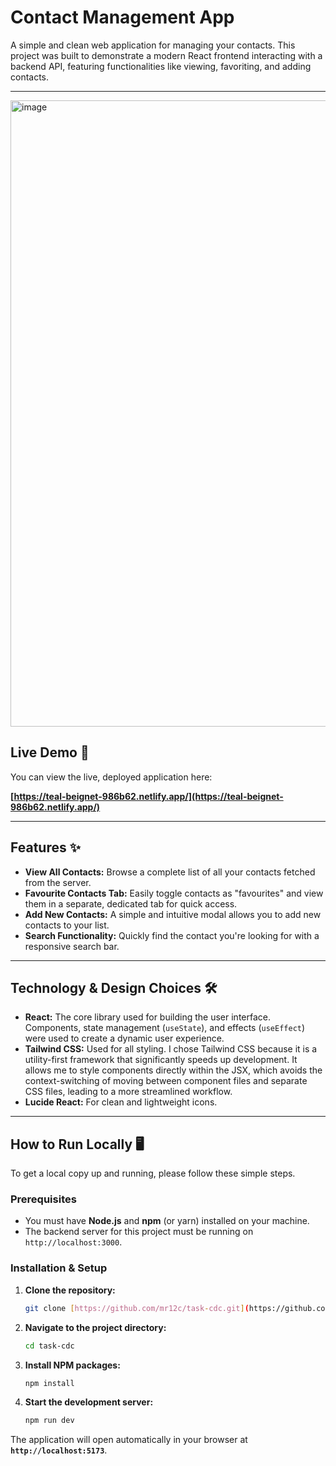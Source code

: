 # Contact Management App

A simple and clean web application for managing your contacts. This project was built to demonstrate a modern React frontend interacting with a backend API, featuring functionalities like viewing, favoriting, and adding contacts.

---
<img width="710" height="1002" alt="image" src="https://github.com/user-attachments/assets/23c7bea3-4931-42bb-8e9b-a2e49faf018d" />


## Live Demo 🚀

You can view the live, deployed application here:

**[https://teal-beignet-986b62.netlify.app/](https://teal-beignet-986b62.netlify.app/)**

---

## Features ✨

* **View All Contacts:** Browse a complete list of all your contacts fetched from the server.
* **Favourite Contacts Tab:** Easily toggle contacts as "favourites" and view them in a separate, dedicated tab for quick access.
* **Add New Contacts:** A simple and intuitive modal allows you to add new contacts to your list.
* **Search Functionality:** Quickly find the contact you're looking for with a responsive search bar.

---

## Technology & Design Choices 🛠️

* **React:** The core library used for building the user interface. Components, state management (`useState`), and effects (`useEffect`) were used to create a dynamic user experience.
* **Tailwind CSS:** Used for all styling. I chose Tailwind CSS because it is a utility-first framework that significantly speeds up development. It allows me to style components directly within the JSX, which avoids the context-switching of moving between component files and separate CSS files, leading to a more streamlined workflow.
* **Lucide React:** For clean and lightweight icons.

---

## How to Run Locally 🖥️

To get a local copy up and running, please follow these simple steps.

### **Prerequisites**

* You must have **Node.js** and **npm** (or yarn) installed on your machine.
* The backend server for this project must be running on `http://localhost:3000`.

### **Installation & Setup**

1.  **Clone the repository:**
    ```sh
    git clone [https://github.com/mr12c/task-cdc.git](https://github.com/mr12c/task-cdc.git)
    ```

2.  **Navigate to the project directory:**
    ```sh
    cd task-cdc
    ```

3.  **Install NPM packages:**
    ```sh
    npm install
    ```

4.  **Start the development server:**
    ```sh
    npm run dev
    ```

The application will open automatically in your browser at **`http://localhost:5173`**.
